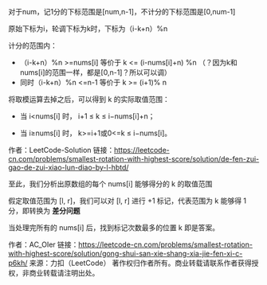 对于num，记1分的下标范围是[num,n-1]，不计分的下标范围是[0,num-1]

原始下标为i，轮调下标为k时，下标为（i-k+n）%n

计分的范围内：

- （i-k+n）%n >=nums[i]  等价于 k <= (i-nums[i]+n) %n  （？因为k和nums[i]的范围一样，都是[0,n-1]？所以可以调）
- 同时（i-k+n）%n <=n-1 等价于  k >= (i+1)% n

将取模运算去掉之后，可以得到 k 的实际取值范围：

- 当 i<nums[i] 时， i+1 ≤ k ≤ i−nums[i]+n；

- 当 i≥nums[i] 时， k>=i+1或0<=k ≤ i−nums[i]。

作者：LeetCode-Solution
链接：https://leetcode-cn.com/problems/smallest-rotation-with-highest-score/solution/de-fen-zui-gao-de-zui-xiao-lun-diao-by-l-hbtd/



至此，我们分析出原数组的每个 nums[i] 能够得分的 k 的取值范围

假定取值范围为 [l, r]，我们可以对 [l, r] 进行 +1 标记，代表范围为 k 能够得 1 分，即转换为 **差分问题**

当处理完所有的 nums[i] 后，找到标记次数最多的位置 k 即是答案。





作者：AC_OIer
链接：https://leetcode-cn.com/problems/smallest-rotation-with-highest-score/solution/gong-shui-san-xie-shang-xia-jie-fen-xi-c-p6kh/
来源：力扣（LeetCode）
著作权归作者所有。商业转载请联系作者获得授权，非商业转载请注明出处。